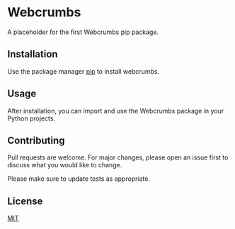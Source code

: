 # Webcrumbs

A placeholder for the first Webcrumbs pip package.

## Installation

Use the package manager [pip](https://pip.pypa.io/en/stable/) to install webcrumbs.

## Usage

After installation, you can import and use the Webcrumbs package in your Python projects.

## Contributing

Pull requests are welcome. For major changes, please open an issue first to discuss what you would like to change.

Please make sure to update tests as appropriate.

## License

[MIT](https://choosealicense.com/licenses/mit/)
